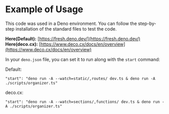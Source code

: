 # Example of Usage

This code was used in a Deno environment. You can follow the step-by-step installation of the standard files to test the code.

**Here(Default):** [https://fresh.deno.dev/](https://fresh.deno.dev/)</br>
**Here(deco.cx):** [https://www.deco.cx/docs/en/overview](https://www.deco.cx/docs/en/overview)

In your `deno.json` file, you can set it to run along with the `start` command:

Default:

    "start": "deno run -A --watch=static/,routes/ dev.ts & deno run -A ./scripts/organizer.ts"

deco.cx:

    "start": "deno run -A --watch=sections/,functions/ dev.ts & deno run -A ./scripts/organizer.ts"

 
